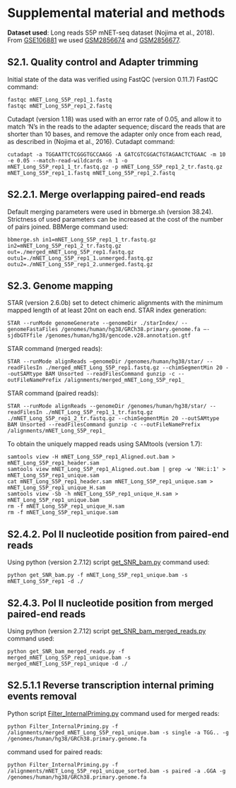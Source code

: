 # Supplemental material and methods

**Dataset used**: Long reads S5P mNET-seq dataset (Nojima et al., 2018). From [GSE106881](https://www.ncbi.nlm.nih.gov/geo/query/acc.cgi?acc=GSE106881) we used [GSM2856674](https://www.ncbi.nlm.nih.gov/geo/query/acc.cgi?acc=GSM2856674) and [GSM2856677](https://www.ncbi.nlm.nih.gov/geo/query/acc.cgi?acc=GSM2856677).

## S2.1. Quality control and Adapter trimming
Initial state of the data was verified using FastQC (version 0.11.7)
FastQC command:
```
fastqc mNET_Long_S5P_rep1_1.fastq
fastqc mNET_Long_S5P_rep1_2.fastq
```

Cutadapt (version 1.18) was used with an error rate of 0.05, and allow it to match ‘N’s in the reads to the adapter sequence; discard the reads that are shorter than 10 bases, and remove the adapter only once from each read, as described in (Nojima et al., 2016).
Cutadapt command:
```
cutadapt -a TGGAATTCTCGGGTGCCAAGG -A GATCGTCGGACTGTAGAACTCTGAAC -m 10 -e 0.05 --match-read-wildcards -n 1 -o mNET_Long_S5P_rep1_1_tr.fastq.gz -p mNET_Long_S5P_rep1_2_tr.fastq.gz mNET_Long_S5P_rep1_1.fastq mNET_Long_S5P_rep1_2.fastq
```

## S2.2.1. Merge overlapping paired-end reads

Default merging parameters were used in bbmerge.sh (version 38.24). Strictness of used parameters can be increased at the cost of the number of pairs joined.
BBMerge command used:
```
bbmerge.sh in1=mNET_Long_S5P_rep1_1_tr.fastq.gz in2=mNET_Long_S5P_rep1_2_tr.fastq.gz out=./merged_mNET_Long_S5P_rep1.fastq.gz outu1=./mNET_Long_S5P_rep1_1.unmerged.fastq.gz outu2=./mNET_Long_S5P_rep1_2.unmerged.fastq.gz
```


## S2.3. Genome mapping
STAR (version 2.6.0b) set to detect chimeric alignments with the minimum mapped length of at least 20nt on each end.
STAR index generation:
```
STAR --runMode genomeGenerate --genomeDir ./starIndex/ --genomeFastaFiles /genomes/human/hg38/GRCh38.primary.genome.fa –-sjdbGTFfile /genomes/human/hg38/gencode.v28.annotation.gtf
```
STAR command (merged reads):
```
STAR --runMode alignReads –genomeDir /genomes/human/hg38/star/ --readFilesIn ./merged_mNET_Long_S5P_rep1.fastq.gz --chimSegmentMin 20 --outSAMtype BAM Unsorted --readFilesCommand gunzip -c --outFileNamePrefix /alignments/merged_mNET_Long_S5P_rep1_
```
STAR command (paired reads):
```
STAR --runMode alignReads --genomeDir /genomes/human/hg38/star/ --readFilesIn ./mNET_Long_S5P_rep1_1_tr.fastq.gz ./mNET_Long_S5P_rep1_2_tr.fastq.gz --chimSegmentMin 20 --outSAMtype BAM Unsorted --readFilesCommand gunzip -c --outFileNamePrefix /alignments/mNET_Long_S5P_rep1_
```
To obtain the uniquely mapped reads using SAMtools (version 1.7):
```
samtools view -H mNET_Long_S5P_rep1_Aligned.out.bam > mNET_Long_S5P_rep1_header.sam
samtools view mNET_Long_S5P_rep1_Aligned.out.bam | grep -w 'NH:i:1' > mNET_Long_S5P_rep1_unique.sam
cat mNET_Long_S5P_rep1_header.sam mNET_Long_S5P_rep1_unique.sam > mNET_Long_S5P_rep1_unique_H.sam
samtools view -Sb -h mNET_Long_S5P_rep1_unique_H.sam > mNET_Long_S5P_rep1_unique.bam
rm -f mNET_Long_S5P_rep1_unique_H.sam
rm -f mNET_Long_S5P_rep1_unique.sam
```

## S2.4.2. Pol II nucleotide position from paired-end reads 
Using python (version 2.7.12) script [get_SNR_bam.py](https://github.com/tomasgomes/mNET_snr)
command used:
```
python get_SNR_bam.py -f mNET_Long_S5P_rep1_unique.bam -s mNET_Long_S5P_rep1 -d ./
```

## S2.4.3. Pol II nucleotide position from merged paired-end reads
Using python (version 2.7.12) script [get_SNR_bam_merged_reads.py](https://github.com/kennyrebelo/mNET_snr)
command used:
```
python get_SNR_bam_merged_reads.py -f merged_mNET_Long_S5P_rep1_unique.bam -s merged_mNET_Long_S5P_rep1_unique -d ./
```


## S2.5.1.1 Reverse transcription internal priming events removal
Python script [Filter_InternalPriming.py](https://github.com/kennyrebelo/Filtering_InternalPriming)
command used for merged reads:
```
python Filter_InternalPriming.py -f /alignments/merged_mNET_Long_S5P_rep1_unique.bam -s single -a TGG.. -g /genomes/human/hg38/GRCh38.primary.genome.fa
```
command used for paired reads:
```
python Filter_InternalPriming.py -f /alignments/mNET_Long_S5P_rep1_unique_sorted.bam -s paired -a .GGA -g /genomes/human/hg38/GRCh38.primary.genome.fa
```
